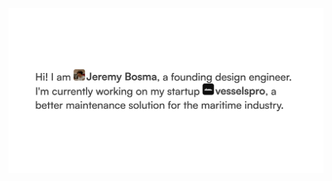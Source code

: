 [![portfolio](https://raw.githubusercontent.com/jeremybosma/jeremybosma/refs/heads/main/public/images/ogimage.png)](https://jeremybosma.nl)
<!-- [![x](https://github.com/Jecta/jecta/assets/68130184/2c635958-af7e-4f93-a06d-3944e1de0fbd)](https://x.com/jeremybosma_) -->
<!-- [![ko-fi](https://github.com/Jecta/jecta/assets/68130184/87ff540c-ec4e-465b-b7be-d1272531f140)](https://ko-fi.com/jeremybosma) -->

<!-- [learn more @ jecta.me](https://jecta.me) -->
<!-- ![portfolio](jecta.png) -->
<!-- !- 🌱 I’m currently studying software development and self-learning design. -->
<!-- !- 📫 How to reach me: [contacts information](https://jeremybosma.nl/contact). -->

<!-- !- [Learn more about me and what i do on my portfolio!](https://jeremybosma.nl) -->

